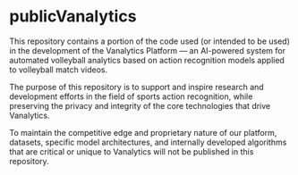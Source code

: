# publicVanalytics
This repository contains a portion of the code used (or intended to be used) in the development of the Vanalytics Platform — an AI-powered system for automated volleyball analytics based on action recognition models applied to volleyball match videos.

The purpose of this repository is to support and inspire research and development efforts in the field of sports action recognition, while preserving the privacy and integrity of the core technologies that drive Vanalytics.

To maintain the competitive edge and proprietary nature of our platform, datasets, specific model architectures, and internally developed algorithms that are critical or unique to Vanalytics will not be published in this repository.
